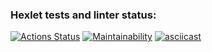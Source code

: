 ### Hexlet tests and linter status:
[![Actions Status](https://github.com/VolkovCode/frontend-project-lvl1/workflows/hexlet-check/badge.svg)](https://github.com/VolkovCode/frontend-project-lvl1/actions)
[![Maintainability](https://api.codeclimate.com/v1/badges/da658b26eb2af51bd559/maintainability)](https://codeclimate.com/github/VolkovCode/frontend-project-lvl1/maintainability)
[![asciicast](https://asciinema.org/a/qgPt9oxZ9o4qWacYWIR0v7m9l.svg)](https://asciinema.org/a/qgPt9oxZ9o4qWacYWIR0v7m9l)

<script id="asciicast-qgPt9oxZ9o4qWacYWIR0v7m9l" src="https://asciinema.org/a/qgPt9oxZ9o4qWacYWIR0v7m9l.js" async></script>